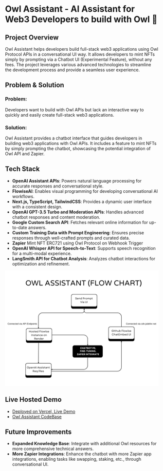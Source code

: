# Owl Assistant -  AI Assistant for Web3 Developers to build with Owl 🤖

## Project Overview
Owl Assistant helps developers build full-stack web3 applications using Owl Protocol APIs in a conversational UI way. It allows developers to mint NFTs simply by prompting via a Chatbot UI (Experimental Feature), without any fees. The project leverages various advanced technologies to streamline the development process and provide a seamless user experience.

## Problem & Solution
### Problem:
Developers want to build with Owl APIs but lack an interactive way to quickly and easily create full-stack web3 applications.

### Solution:
Owl Assistant provides a chatbot interface that guides developers in building web3 applications with Owl APIs. It includes a feature to mint NFTs by simply prompting the chatbot, showcasing the potential integration of Owl API and Zapier.

## Tech Stack
- **OpenAI Assistant APIs**: Powers natural language processing for accurate responses and conversational style.
- **FlowiseAI**: Enables visual programming for developing conversational AI workflows.
- **Next.js, TypeScript, TailwindCSS**: Provides a dynamic user interface with a consistent design.
- **OpenAI GPT-3.5 Turbo and Moderation APIs**: Handles advanced chatbot responses and content moderation.
- **Google Custom Search API**: Fetches relevant online information for up-to-date answers.
- **Custom Training Data with Prompt Engineering**: Ensures precise responses through well-crafted prompts and curated data.
- **Zapier** Mint NFT ERC721 using Owl Protocol on Webhook Trigger
- **OpenAI Whisper API for Speech-to-Text**: Supports speech recognition for a multi-modal experience.
- **LangSmith API for Chatbot Analysis**: Analyzes chatbot interactions for optimization and refinement.

![Owl Assistant](./public/Owl%20Assistant.png)

## Live Hosted Demo
- [Deployed on Vercel, Live Demo](https://owlgpt.vercel.app/)
- [Owl Assistant CodeBase](https://github.com/AsharibAli/Owl-Assistant)

## Future Improvements
- **Expanded Knowledge Base**: Integrate with additional Owl resources for more comprehensive technical answers.
- **More Zapier Integrations**: Enhance the chatbot with more Zapier app integrations, enabling tasks like swapping, staking, etc., through conversational UI.